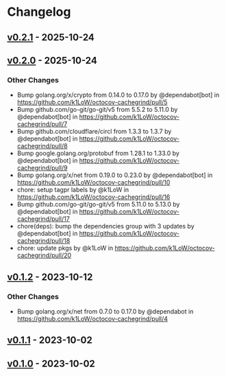# Changelog

## [v0.2.1](https://github.com/k1LoW/octocov-cachegrind/compare/v0.2.0...v0.2.1) - 2025-10-24

## [v0.2.0](https://github.com/k1LoW/octocov-cachegrind/compare/v0.1.2...v0.2.0) - 2025-10-24
### Other Changes
- Bump golang.org/x/crypto from 0.14.0 to 0.17.0 by @dependabot[bot] in https://github.com/k1LoW/octocov-cachegrind/pull/5
- Bump github.com/go-git/go-git/v5 from 5.5.2 to 5.11.0 by @dependabot[bot] in https://github.com/k1LoW/octocov-cachegrind/pull/7
- Bump github.com/cloudflare/circl from 1.3.3 to 1.3.7 by @dependabot[bot] in https://github.com/k1LoW/octocov-cachegrind/pull/8
- Bump google.golang.org/protobuf from 1.28.1 to 1.33.0 by @dependabot[bot] in https://github.com/k1LoW/octocov-cachegrind/pull/9
- Bump golang.org/x/net from 0.19.0 to 0.23.0 by @dependabot[bot] in https://github.com/k1LoW/octocov-cachegrind/pull/10
- chore: setup tagpr labels by @k1LoW in https://github.com/k1LoW/octocov-cachegrind/pull/16
- Bump github.com/go-git/go-git/v5 from 5.11.0 to 5.13.0 by @dependabot[bot] in https://github.com/k1LoW/octocov-cachegrind/pull/17
- chore(deps): bump the dependencies group with 3 updates by @dependabot[bot] in https://github.com/k1LoW/octocov-cachegrind/pull/18
- chore: update pkgs by @k1LoW in https://github.com/k1LoW/octocov-cachegrind/pull/20

## [v0.1.2](https://github.com/k1LoW/octocov-cachegrind/compare/v0.1.1...v0.1.2) - 2023-10-12
### Other Changes
- Bump golang.org/x/net from 0.7.0 to 0.17.0 by @dependabot in https://github.com/k1LoW/octocov-cachegrind/pull/4

## [v0.1.1](https://github.com/k1LoW/octocov-cachegrind/compare/v0.1.0...v0.1.1) - 2023-10-02

## [v0.1.0](https://github.com/k1LoW/octocov-cachegrind/commits/v0.1.0) - 2023-10-02

